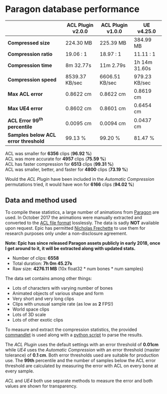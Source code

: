 # Paragon database performance

|                   | ACL Plugin v2.0.0 | ACL Plugin v1.0.0 | UE v4.25.0 |
| -------               | --------      | -------               | -------               |
| **Compressed size**   | 224.30 MB | 225.39 MB | 384.99 MB |
| **Compression ratio** | 19.06 : 1 | 18.97 : 1 | 11.11 : 1 |
| **Compression time**  | 8m 32.77s | 11m 2.79s | 1h 14m 31.60s |
| **Compression speed** | 8539.37 KB/sec | 6606.51 KB/sec | 979.23 KB/sec |
| **Max ACL error**     | 0.8622 cm | 0.8622 cm | 0.8619 cm |
| **Max UE4 error**     | 0.8602 cm | 0.8601 cm | 0.6454 cm |
| **ACL Error 99<sup>th</sup> percentile** | 0.0095 cm | 0.0094 cm | 0.0437 cm |
| **Samples below ACL error threshold** | 99.13 % | 99.20 % | 81.47 % |

ACL was smaller for **6356** clips (**96.92 %**)  
ACL was more accurate for **4957** clips (**75.59 %**)  
ACL has faster compression for **6513** clips (**99.31 %**)  
ACL was smaller, better, and faster for **4800** clips (**73.19 %**)  

Would the *ACL Plugin* have been included in the *Automatic Compression* permutations tried, it would have won for **6166** clips (**94.02 %**)

## Data and method used

To compile these statistics, a large number of animations from [Paragon](https://www.epicgames.com/paragon) are used.
In October 2017 the animations were manually extracted and converted to the [ACL file format](https://github.com/nfrechette/acl/blob/develop/docs/the_acl_file_format.md) losslessly. The data is sadly **NOT** available upon request.
Epic has permitted [Nicholas Frechette](https://github.com/nfrechette) to use them for research purposes only under a non-disclosure agreement.

**Note: Epic has since released Paragon assets publicly in early 2018, once I get around to it, it will be extracted along with updated stats.**

*  Number of clips: **6558**
*  Total duration: **7h 0m 45.27s**
*  Raw size: **4276.11 MB** (10x float32 * num bones * num samples)

The data set contains among other things:

*  Lots of characters with varying number of bones
*  Animated objects of various shape and form
*  Very short and very long clips
*  Clips with unusual sample rate (as low as **2** FPS!)
*  World space clips
*  Lots of 3D scale
*  Lots of other exotic clips

To measure and extract the compression statistics, the provided [commandlet](../ACLPlugin/Source/ACLPlugin/Classes/ACLStatsDumpCommandlet.h) is used along with a [python script](../Tools/stat_parser.py) to parse the results.

The *ACL Plugin* uses the default settings with an error threshold of **0.01cm** while *UE4* uses the *Automatic Compression* with an error threshold (master tolerance) of **0.1 cm**. Both error thresholds used are suitable for production use. The **99th** percentile and the number of samples below the ACL error threshold are calculated by measuring the error with ACL on every bone at every sample.

*ACL* and *UE4* both use separate methods to measure the error and both values are shown for transparency.